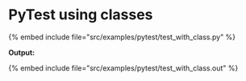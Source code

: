# PyTest using classes

{% embed include file="src/examples/pytest/test_with_class.py" %}

**Output:**

{% embed include file="src/examples/pytest/test_with_class.out" %}



